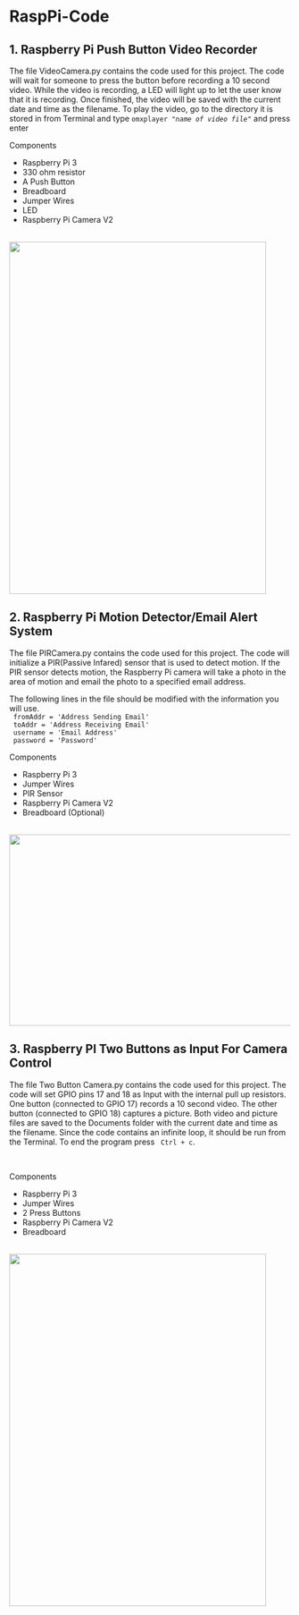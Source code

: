 # RaspPi-Code
<h2>1. Raspberry Pi Push Button Video Recorder</h2>
<p>The file VideoCamera.py contains the code used for this project. The code will wait for someone to press the button before recording a 10 second video. While the video is recording, a LED will light up to let the user know that it is recording. Once finished, the video will be saved with the current date and time as the filename. To play the video, go to the directory it is stored in from Terminal and type <code>omxplayer "<i>name of video file</i>"</code> and press enter </p>


Components
<ul>
<li>Raspberry Pi 3</li>
<li>330 ohm resistor</li>
<li>A Push Button</li>
<li>Breadboard</li>
<li>Jumper Wires</li>
<li>LED</li>
<li>Raspberry Pi Camera V2</li>
</ul>
<br>
<img src = "https://github.com/mbaker92/RaspPi-Code/blob/master/Photos/VideoCamera.png?raw=true" align="middle" height="630" width="460">
<br>

<h2>2. Raspberry Pi Motion Detector/Email Alert System</h2>
<p>The file PIRCamera.py contains the code used for this project. The code will initialize a PIR(Passive Infared) sensor that is used to detect motion. If the PIR sensor detects motion, the Raspberry Pi camera will take a photo in the area of motion and email the photo to a specified email address.</p>

<p> The following lines in the file should be modified with the information you will use.<br>
<code> fromAddr = 'Address Sending Email'</code><br>
<code> toAddr = 'Address Receiving Email'</code><br>
<code> username = 'Email Address'</code><br>
<code> password = 'Password'</code></p>

Components 
<ul>
<li>Raspberry Pi 3</li>
<li>Jumper Wires</li>
<li>PIR Sensor</li>
<li>Raspberry Pi Camera V2</li>
<li>Breadboard (Optional)</li>
</ul>
<br>
<img src = "https://github.com/mbaker92/RaspPi-Code/blob/master/Photos/PIRCameraCircuit.png?raw=true" align="middle" height="342" width="653">
<br>

<h2>3. Raspberry PI Two Buttons as Input For Camera Control</h2>
<p>The file Two Button Camera.py contains the code used for this project. The code will set GPIO pins 17 and 18 as Input with the internal pull up resistors. One button (connected to GPIO 17) records a 10 second video. The other button (connected to GPIO 18) captures a picture. Both video and picture files are saved to the Documents folder with the current date and time as the filename. Since the code contains an infinite loop, it should be run from the Terminal. To end the program press <code> Ctrl + c</code>. </p><br>

Components
<ul>
<li>Raspberry Pi 3</li>
<li>Jumper Wires</li>
<li>2 Press Buttons</li>
<li>Raspberry Pi Camera V2</li>
<li>Breadboard</li>
</ul>
<br>
<img src = "https://github.com/mbaker92/RaspPi-Code/blob/master/Photos/TwoButtonCamera.png?raw=true" align="middle" height="630" width="460" >
<br>
